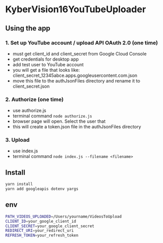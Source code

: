 # KyberVision16YouTubeUploader

## Using the app

### 1. Set up YouTube account / upload API OAuth 2.0 (one time)

- must get client_id and client_secret from Google Cloud Console
- get credentials for desktop app
- add test user to YouTube account
- you will get a file that looks like: client_secret_12345abce.apps.googleusercontent.com.json
- move this file to the authJsonFiles directory and rename it to client_secret.json

### 2. Authorize (one time)

- use authorize.js
- terminal command `node authorize.js`
- browser page will open. Select the user that
- this will create a token.json file in the authJsonFiles directory

### 3. Upload

- use index.js
- terminal command `node index.js --filename <filename>`

## Install

```bash
yarn install
yarn add googleapis dotenv yargs
```

## env

```bash
PATH_VIDEOS_UPLOADED=/Users/yourname/VideosToUpload
CLIENT_ID=your_google_client_id
CLIENT_SECRET=your_google_client_secret
REDIRECT_URI=your_redirect_uri
REFRESH_TOKEN=your_refresh_token
```
